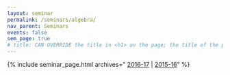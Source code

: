 ```yaml
---
layout: seminar
permalink: /seminars/algebra/
nav_parent: Seminars
events: false
sem_page: true
# title: CAN OVERRIDE the title in <h1> on the page; the title of the page itself is hardcoded from seminars.yml
---
```


{% include seminar_page.html archives="
  [2016-17](/seminars/algebra/2016-17/) \|
  [2015-16](/seminars/algebra/2015-16/)" %}

